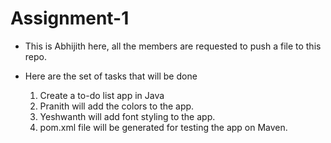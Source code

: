 # Assignment-1

- This is Abhijith here, all the members are requested to push a file to this repo.

- Here are the set of tasks that will be done

  1. Create a to-do list app in Java
  2. Pranith will add the colors to the app.
  3. Yeshwanth will add font styling to the app.
  4. pom.xml file will be generated for testing the app on Maven. 

